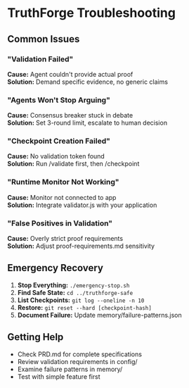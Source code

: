 # TruthForge Troubleshooting

## Common Issues

### "Validation Failed" 
**Cause:** Agent couldn't provide actual proof  
**Solution:** Demand specific evidence, no generic claims

### "Agents Won't Stop Arguing"
**Cause:** Consensus breaker stuck in debate  
**Solution:** Set 3-round limit, escalate to human decision

### "Checkpoint Creation Failed"
**Cause:** No validation token found  
**Solution:** Run /validate first, then /checkpoint

### "Runtime Monitor Not Working"
**Cause:** Monitor not connected to app  
**Solution:** Integrate validator.js with your application

### "False Positives in Validation"
**Cause:** Overly strict proof requirements  
**Solution:** Adjust proof-requirements.md sensitivity

## Emergency Recovery

1. **Stop Everything:** `./emergency-stop.sh`
2. **Find Safe State:** `cd ../truthforge-safe`  
3. **List Checkpoints:** `git log --oneline -n 10`
4. **Restore:** `git reset --hard [checkpoint-hash]`
5. **Document Failure:** Update memory/failure-patterns.json

## Getting Help

- Check PRD.md for complete specifications
- Review validation requirements in config/
- Examine failure patterns in memory/
- Test with simple feature first
